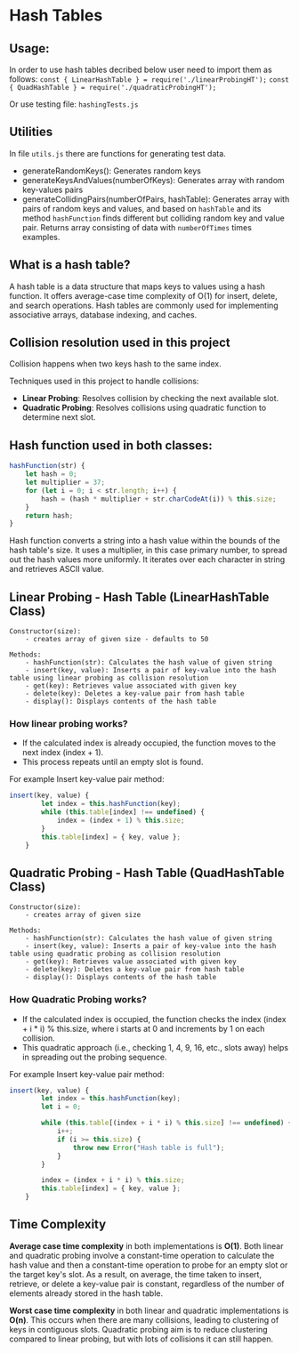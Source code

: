 # Hash Tables

## Usage:

In order to use hash tables decribed below user need to import them as follows:
`const { LinearHashTable } = require('./linearProbingHT');`
`const { QuadHashTable } = require('./quadraticProbingHT');`

Or use testing file: `hashingTests.js`

## Utilities

In file `utils.js` there are functions for generating test data.
- generateRandomKeys(): Generates random keys
- generateKeysAndValues(numberOfKeys): Generates array with random key-values pairs
- generateCollidingPairs(numberOfPairs, hashTable): Generates array with pairs of random keys and values, and based on `hashTable` and its method `hashFunction` finds different but colliding random key and value pair. Returns array consisting of data with `numberOfTimes` times examples. 

## What is a hash table?

A hash table is a data structure that maps keys to values using a hash function. It offers average-case time complexity of O(1) for insert, delete, and search operations. Hash tables are commonly used for implementing associative arrays, database indexing, and caches.

## Collision resolution used in this project

Collision happens when two keys hash to the same index. 

Techniques used in this project to handle collisions:
- **Linear Probing**: Resolves collision by checking the next available slot.
- **Quadratic Probing**: Resolves collisions using quadratic function to determine next slot.


## Hash function used in both classes:

```Javascript
hashFunction(str) {
    let hash = 0;
    let multiplier = 37;
    for (let i = 0; i < str.length; i++) {
        hash = (hash * multiplier + str.charCodeAt(i)) % this.size;
    }
    return hash;
}
```

Hash function converts a string into a hash value within the bounds of the hash table's size. It uses a multiplier, in this case primary number, to spread out the hash values more uniformly. It iterates over each character in string and retrieves ASCII value.

## Linear Probing - Hash Table (LinearHashTable Class)

    Constructor(size):
        - creates array of given size - defaults to 50

    Methods: 
        - hashFunction(str): Calculates the hash value of given string
        - insert(key, value): Inserts a pair of key-value into the hash table using linear probing as collision resolution
        - get(key): Retrieves value associated with given key
        - delete(key): Deletes a key-value pair from hash table
        - display(): Displays contents of the hash table

### How linear probing works?

- If the calculated index is already occupied, the function moves to the next index (index + 1).
- This process repeats until an empty slot is found.

For example Insert key-value pair method:
```Javascript
insert(key, value) {
        let index = this.hashFunction(key);
        while (this.table[index] !== undefined) {
            index = (index + 1) % this.size;
        }
        this.table[index] = { key, value };
    }
```

## Quadratic Probing - Hash Table (QuadHashTable Class)

    Constructor(size):
        - creates array of given size

    Methods: 
        - hashFunction(str): Calculates the hash value of given string
        - insert(key, value): Inserts a pair of key-value into the hash table using quadratic probing as collision resolution
        - get(key): Retrieves value associated with given key
        - delete(key): Deletes a key-value pair from hash table
        - display(): Displays contents of the hash table 

### How Quadratic Probing works?

- If the calculated index is occupied, the function checks the index (index + i * i) % this.size, where i starts at 0 and increments by 1 on each collision.
- This quadratic approach (i.e., checking 1, 4, 9, 16, etc., slots away) helps in spreading out the probing sequence.


For example Insert key-value pair method:
```Javascript
insert(key, value) {
        let index = this.hashFunction(key);
        let i = 0;

        while (this.table[(index + i * i) % this.size] !== undefined) {
            i++;
            if (i >= this.size) {
                throw new Error("Hash table is full");
            }
        }

        index = (index + i * i) % this.size;
        this.table[index] = { key, value };
    }
```

## Time Complexity

**Average case time complexity** in both implementations is **O(1)**. Both linear and quadratic probing involve a constant-time operation to calculate the hash value and then a constant-time operation to probe for an empty slot or the target key's slot. As a result, on average, the time taken to insert, retrieve, or delete a key-value pair is constant, regardless of the number of elements already stored in the hash table. 

**Worst case time complexity** in both linear and quadratic implementations is **O(n)**. This occurs when there are many collisions, leading to clustering of keys in contiguous slots. Quadratic probing aim is to reduce clustering compared to linear probing, but with lots of collisions it can still happen.